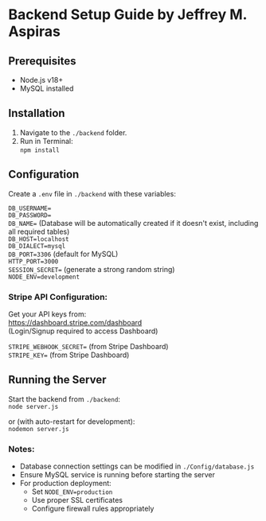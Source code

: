 # Backend Setup Guide by Jeffrey M. Aspiras

## Prerequisites  
- Node.js v18+  
- MySQL installed  

## Installation  
1. Navigate to the `./backend` folder.  
2. Run in Terminal:  
`npm install`

## Configuration  
Create a `.env` file in `./backend` with these variables:

`DB_USERNAME=`  
`DB_PASSWORD=`  
`DB_NAME=` (Database will be automatically created if it doesn't exist, including all required tables)  
`DB_HOST=localhost`  
`DB_DIALECT=mysql`  
`DB_PORT=3306` (default for MySQL)  
`HTTP_PORT=3000`  
`SESSION_SECRET=` (generate a strong random string)  
`NODE_ENV=development`  

### Stripe API Configuration:
Get your API keys from:  
https://dashboard.stripe.com/dashboard  
(Login/Signup required to access Dashboard)  

`STRIPE_WEBHOOK_SECRET=` (from Stripe Dashboard)  
`STRIPE_KEY=` (from Stripe Dashboard)  

## Running the Server  
Start the backend from `./backend`:  
`node server.js`  

or (with auto-restart for development):  
`nodemon server.js`

### Notes:  
- Database connection settings can be modified in `./Config/database.js`  
- Ensure MySQL service is running before starting the server  
- For production deployment:  
  - Set `NODE_ENV=production`  
  - Use proper SSL certificates  
  - Configure firewall rules appropriately